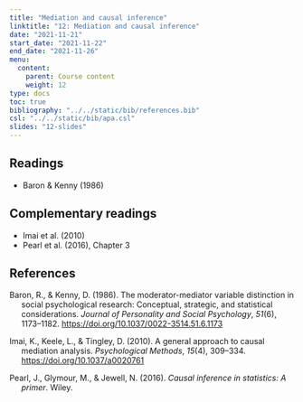 ```yaml
---
title: "Mediation and causal inference"
linktitle: "12: Mediation and causal inference"
date: "2021-11-21"
start_date: "2021-11-22"
end_date: "2021-11-26"
menu:
  content:
    parent: Course content
    weight: 12
type: docs
toc: true
bibliography: "../../static/bib/references.bib"
csl: "../../static/bib/apa.csl"
slides: "12-slides"
---
```


<!--


## Slides

The slides for today's lesson are available online as an HTML file. Use the buttons below to open the slides either as an interactive website or as a static PDF (for printing or storing for later). You can also click in the slides below and navigate through them with your left and right arrow keys.

`{{% slide-buttons %}}`{=html}

<ul class="nav nav-tabs" id="slide-tabs" role="tablist">
<li class="nav-item">
<a class="nav-link active" id="introduction-tab" data-toggle="tab" href="#introduction" role="tab" aria-controls="introduction" aria-selected="true">Introduction</a>
</li>
<li class="nav-item">
<a class="nav-link" id="hasse-diagrams-tab" data-toggle="tab" href="#hasse-diagrams" role="tab" aria-controls="hasse-diagrams" aria-selected="false">Hasse diagrams</a>
</li>
<li class="nav-item">
<a class="nav-link" id="withinsubjects-and-mixed-designs-tab" data-toggle="tab" href="#withinsubjects-and-mixed-designs" role="tab" aria-controls="withinsubjects-and-mixed-designs" aria-selected="false">Within-subjects and mixed designs</a>
</li>
</ul>
<div class="tab-content" id="slide-tabs">
<div class="tab-pane fade show active" id="introduction" role="tabpanel" aria-labelledby="introduction-tab">
<div class="embed-responsive embed-responsive-16by9">
<iframe class="embed-responsive-item" src="/slides/11-slides.html#1"></iframe>
</div>
</div>
<div class="tab-pane fade" id="hasse-diagrams" role="tabpanel" aria-labelledby="hasse-diagrams-tab">
<div class="embed-responsive embed-responsive-16by9">
<iframe class="embed-responsive-item" src="/slides/11-slides.html#hasse-diagrams"></iframe>
</div>
</div>
<div class="tab-pane fade" id="withinsubjects-and-mixed-designs" role="tabpanel" aria-labelledby="withinsubjects-and-mixed-designs-tab">
<div class="embed-responsive embed-responsive-16by9">
<iframe class="embed-responsive-item" src="/slides/11-slides.html#within-design-mixed"></iframe>
</div>
</div>
</div>

-->
<!--
## Videos

Videos for each section of the lecture are [available at this YouTube playlist](https://www.youtube.com/playlist?list=).

- [Introduction](https://www.youtube.com/watch?v=&list=)
- [Hasse diagrams](https://www.youtube.com/watch?v=&list=)
- [Within-subjects and mixed designs](https://www.youtube.com/watch?v=&list=)

You can also watch the playlist (and skip around to different sections) here:

<div class="embed-responsive embed-responsive-16by9">
<iframe class="embed-responsive-item" src="https://www.youtube.com/embed/playlist?list=" frameborder="0" allow="accelerometer; autoplay; encrypted-media; gyroscope; picture-in-picture" allowfullscreen></iframe>
</div>
-->

## Readings

-   Baron & Kenny (1986)

## Complementary readings

-   Imai et al. (2010)
-   Pearl et al. (2016), Chapter 3

## References

<div id="refs" class="references csl-bib-body hanging-indent" line-spacing="2">

<div id="ref-Baron/Kenny:1986" class="csl-entry">

Baron, R., & Kenny, D. (1986). The moderator-mediator variable distinction in social psychological research: Conceptual, strategic, and statistical considerations. *Journal of Personality and Social Psychology*, *51*(6), 1173–1182. <https://doi.org/10.1037/0022-3514.51.6.1173>

</div>

<div id="ref-Imai:2010" class="csl-entry">

Imai, K., Keele, L., & Tingley, D. (2010). A general approach to causal mediation analysis. *Psychological Methods*, *15*(4), 309–334. <https://doi.org/10.1037/a0020761>

</div>

<div id="ref-Pearl:2016" class="csl-entry">

Pearl, J., Glymour, M., & Jewell, N. (2016). *Causal inference in statistics: A primer*. Wiley.

</div>

</div>
